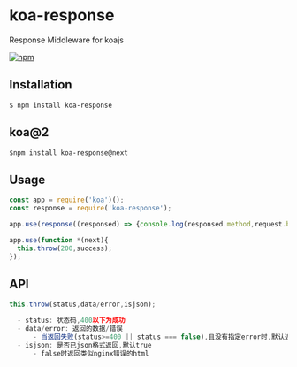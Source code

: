 # koa-response

Response Middleware for koajs

[![npm](https://img.shields.io/npm/v/koa-response.svg?style=flat-square)](https://www.npmjs.com/package/koa-response)

## Installation
```
$ npm install koa-response
```

## koa@2
```
$npm install koa-response@next
```

## Usage
```js
const app = require('koa')();
const response = require('koa-response');

app.use(response((responsed) => {console.log(responsed.method,request.body)}));

app.use(function *(next){
  this.throw(200,success);
});
```

## API
```js
this.throw(status,data/error,isjson);

  - status: 状态码,400以下为成功
  - data/error: 返回的数据/错误
      - 当返回失败(status>=400 || status === false),且没有指定error时,默认返回默认错误
  - isjson: 是否已json格式返回,默认true
      - false时返回类似nginx错误的html

```
